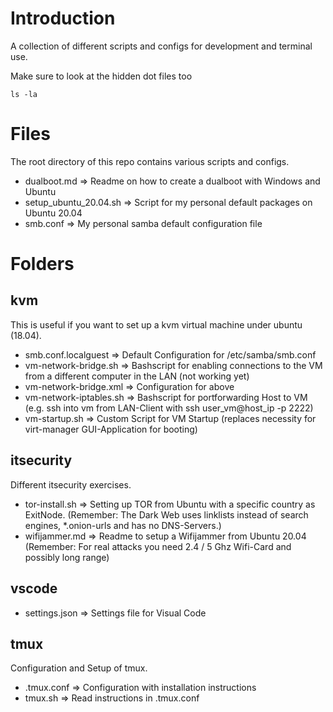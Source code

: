 # Introduction

A collection of different scripts and configs for development and terminal use.<br>

Make sure to look at the hidden dot files too<br>
        
    ls -la

# Files

The root directory of this repo contains various scripts and configs.<br>

<ul>
    <li>dualboot.md => Readme on how to create a dualboot with Windows and Ubuntu</li>
    <li>setup_ubuntu_20.04.sh => Script for my personal default packages on Ubuntu 20.04</li>
    <li>smb.conf => My personal samba default configuration file</li>
</ul>

# Folders

## kvm

This is useful if you want to set up a kvm virtual machine under ubuntu (18.04). <br>

<ul>
    <li>smb.conf.localguest => Default Configuration for /etc/samba/smb.conf</li>
    <li>vm-network-bridge.sh => Bashscript for enabling connections to the VM from a different computer in the LAN (not working yet)</li>
    <li>vm-network-bridge.xml => Configuration for above</li>
    <li>vm-network-iptables.sh => Bashscript for portforwarding Host to VM (e.g. ssh into vm from LAN-Client with ssh user_vm@host_ip -p 2222)</li>
    <li>vm-startup.sh => Custom Script for VM Startup (replaces necessity for virt-manager GUI-Application for booting)</li>
</ul>

## itsecurity


Different itsecurity exercises.<br>

<ul>
    <li>tor-install.sh => Setting up TOR from Ubuntu with a specific country as ExitNode. (Remember: The Dark Web uses linklists instead of search engines, *.onion-urls and has no DNS-Servers.)</li>
    <li>wifijammer.md => Readme to setup a Wifijammer from Ubuntu 20.04 (Remember: For real attacks you need 2.4 / 5 Ghz Wifi-Card and possibly long range)</li>
</ul>

## vscode
<ul>
    <li>settings.json => Settings file for Visual Code</li>
</ul>

## tmux

Configuration and Setup of tmux.<br>

<ul>
    <li>.tmux.conf => Configuration with installation instructions</li>
    <li>tmux.sh => Read instructions in .tmux.conf</li>
</ul>

##